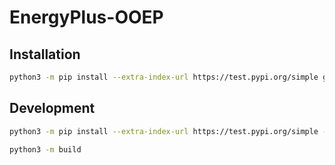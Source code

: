 # EnergyPlus-OOEP

## Installation
```sh
python3 -m pip install --extra-index-url https://test.pypi.org/simple git+https://github.com/NTU-CCA-HVAC-OPTIM-a842a748/EnergyPlus-OOEP
```

## Development
```sh
python3 -m pip install --extra-index-url https://test.pypi.org/simple -e .
```
```sh
python3 -m build
```